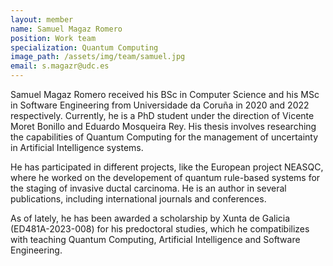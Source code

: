 ```yaml
---
layout: member
name: Samuel Magaz Romero
position: Work team
specialization: Quantum Computing
image_path: /assets/img/team/samuel.jpg
email: s.magazr@udc.es
---
```


Samuel Magaz Romero received his BSc in Computer Science and his MSc in Software Engineering from Universidade da Coruña in 2020 and 2022 respectively. Currently, he is a PhD student under the direction of Vicente Moret Bonillo and Eduardo Mosqueira Rey. His thesis involves researching the capabilities of Quantum Computing for the management of uncertainty in Artificial Intelligence systems. 

He has participated in different projects, like the European project NEASQC, where he worked on the developement of quantum rule-based systems for the staging of invasive ductal carcinoma. He is an author in several publications, including international journals and conferences.

As of lately, he has been awarded a scholarship by Xunta de Galicia (ED481A-2023-008) for his predoctoral studies, which he compatibilizes with teaching Quantum Computing, Artificial Intelligence and Software Engineering.
